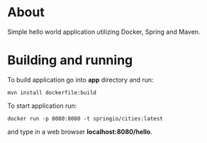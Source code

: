 # About
Simple hello world application utilizing Docker, Spring and Maven. 
# Building and running
To build application go into **app** directory and run:
```
mvn install dockerfile:build
```
To start application run:
```
docker run -p 8080:8080 -t springio/cities:latest
```
and type in a web browser **localhost:8080/hello**.